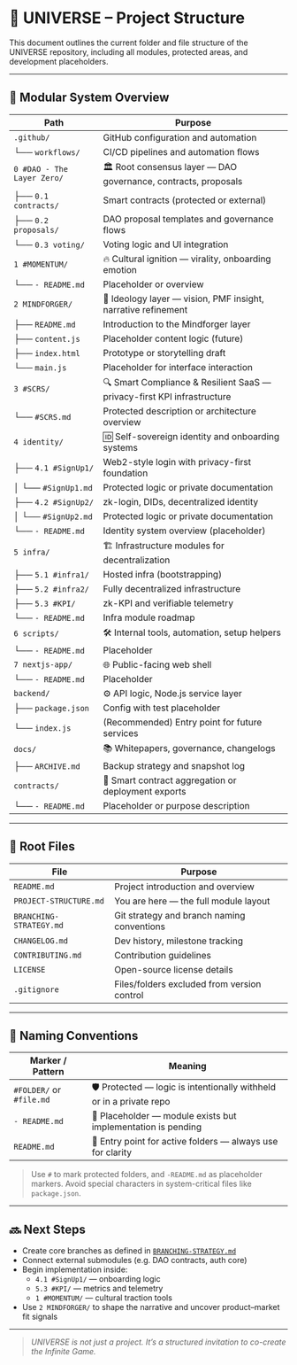 # 📂 UNIVERSE – Project Structure

This document outlines the current folder and file structure of the UNIVERSE repository, including all modules, protected areas, and development placeholders.

---

## 🔢 Modular System Overview

| Path                                   | Purpose                                                                 |
|----------------------------------------|-------------------------------------------------------------------------|
| `.github/`                             | GitHub configuration and automation                                     |
| └── `workflows/`                       | CI/CD pipelines and automation flows                                   |
| `0 #DAO - The Layer Zero/`             | 🏛️ Root consensus layer — DAO governance, contracts, proposals          |
| ├── `0.1 contracts/`                   | Smart contracts (protected or external)                                 |
| ├── `0.2 proposals/`                   | DAO proposal templates and governance flows                             |
| └── `0.3 voting/`                      | Voting logic and UI integration                                         |
| `1 #MOMENTUM/`                         | 🔥 Cultural ignition — virality, onboarding emotion                     |
| └── `- README.md`                      | Placeholder or overview                                                 |
| `2 MINDFORGER/`                        | 🧠 Ideology layer — vision, PMF insight, narrative refinement           |
| ├── `README.md`                        | Introduction to the Mindforger layer                                    |
| ├── `content.js`                       | Placeholder content logic (future)                                      |
| ├── `index.html`                       | Prototype or storytelling draft                                         |
| └── `main.js`                          | Placeholder for interface interaction                                   |
| `3 #SCRS/`                             | 🔍 Smart Compliance & Resilient SaaS — privacy-first KPI infrastructure |
| └── `#SCRS.md`                         | Protected description or architecture overview                          |
| `4 identity/`                          | 🆔 Self-sovereign identity and onboarding systems                        |
| ├── `4.1 #SignUp1/`                    | Web2-style login with privacy-first foundation                          |
| │   └── `#SignUp1.md`                  | Protected logic or private documentation                                |
| ├── `4.2 #SignUp2/`                    | zk-login, DIDs, decentralized identity                                  |
| │   └── `#SignUp2.md`                  | Protected logic or private documentation                                |
| └── `- README.md`                      | Identity system overview (placeholder)                                  |
| `5 infra/`                             | 🏗️ Infrastructure modules for decentralization                         |
| ├── `5.1 #infra1/`                     | Hosted infra (bootstrapping)                                            |
| ├── `5.2 #infra2/`                     | Fully decentralized infrastructure                                      |
| ├── `5.3 #KPI/`                        | zk-KPI and verifiable telemetry                                         |
| └── `- README.md`                      | Infra module roadmap                                                    |
| `6 scripts/`                           | 🛠️ Internal tools, automation, setup helpers                           |
| └── `- README.md`                      | Placeholder                                                             |
| `7 nextjs-app/`                        | 🌐 Public-facing web shell                                              |
| └── `- README.md`                      | Placeholder                                                             |
| `backend/`                             | ⚙️ API logic, Node.js service layer                                     |
| ├── `package.json`                     | Config with test placeholder                                            |
| └── `index.js`                         | (Recommended) Entry point for future services                           |
| `docs/`                                | 📚 Whitepapers, governance, changelogs                                  |
| ├── `ARCHIVE.md`                       | Backup strategy and snapshot log                                        |
| `contracts/`                           | 🔐 Smart contract aggregation or deployment exports                      |
| └── `- README.md`                      | Placeholder or purpose description                                      |

---

## 📜 Root Files

| File                        | Purpose                                                  |
|-----------------------------|----------------------------------------------------------|
| `README.md`                 | Project introduction and overview                        |
| `PROJECT-STRUCTURE.md`      | You are here — the full module layout                    |
| `BRANCHING-STRATEGY.md`     | Git strategy and branch naming conventions               |
| `CHANGELOG.md`              | Dev history, milestone tracking                          |
| `CONTRIBUTING.md`           | Contribution guidelines                                  |
| `LICENSE`                   | Open-source license details                              |
| `.gitignore`                | Files/folders excluded from version control              |

---

## 🧠 Naming Conventions

| Marker / Pattern           | Meaning                                                                 |
|----------------------------|-------------------------------------------------------------------------|
| `#FOLDER/` or `#file.md`   | 🛡️ Protected — logic is intentionally withheld or in a private repo     |
| `- README.md`              | 📎 Placeholder — module exists but implementation is pending            |
| `README.md`                | 📘 Entry point for active folders — always use for clarity              |

> Use `#` to mark protected folders, and `-README.md` as placeholder markers. Avoid special characters in system-critical files like `package.json`.

---

## 🔜 Next Steps

- Create core branches as defined in [`BRANCHING-STRATEGY.md`](BRANCHING-STRATEGY.md)
- Connect external submodules (e.g. DAO contracts, auth core)
- Begin implementation inside:
  - `4.1 #SignUp1/` — onboarding logic  
  - `5.3 #KPI/` — metrics and telemetry  
  - `1 #MOMENTUM/` — cultural traction tools
- Use `2 MINDFORGER/` to shape the narrative and uncover product–market fit signals

---

> _UNIVERSE is not just a project. It’s a structured invitation to co-create the Infinite Game._
